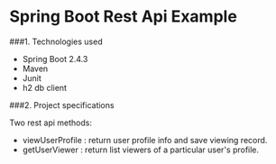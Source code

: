Spring Boot Rest Api Example
===============================

###1. Technologies used
* Spring Boot 2.4.3
* Maven
* Junit
* h2 db client

###2. Project specifications

Two rest api methods:
* viewUserProfile : return user profile info and save viewing record.
* getUserViewer : return list viewers of a particular user's profile.
